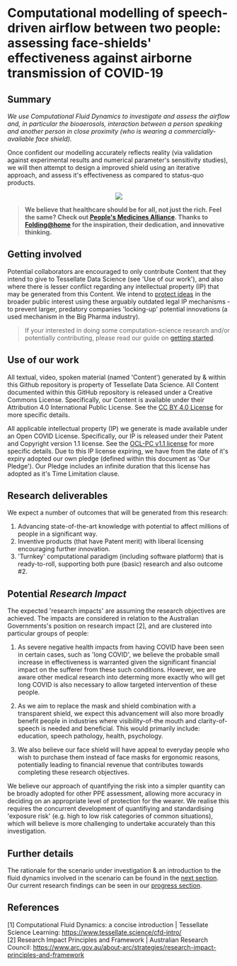 # Computational modelling of speech-driven airflow between two people: assessing face-shields' effectiveness against airborne transmission of COVID-19
## Summary
_We use Computational Fluid Dynamics to investigate and assess the airflow and, in particular the bioaerosols, interaction between a person speaking and another person in close proximity (who is wearing a commercially-available face shield)._

Once confident our modelling accurately reflects reality (via validation against experimental results and numerical parameter's sensitivity studies), we will then attempt to design a improved shield using an iterative approach, and assess it's effectiveness as compared to status-quo products.

<p align="center"><img src="https://github.com/user-attachments/assets/e23c68b3-a5d3-4ae4-8b25-08b2d2a477d7"></p>

>**We believe that healthcare should be for all, not just the rich. Feel the same? Check out [People's Medicines Alliance](https://peoplesmedicines.org/). Thanks to [Folding@home](https://foldingathome.org/) for the inspiration, their dedication, and innovative thinking.**

## Getting involved
Potential collaborators are encouraged to only contribute Content that they intend to give to Tessellate Data Science (see 'Use of our work'), and also where there is lesser conflict regarding any intellectual property (IP) that may be generated from this Content. We intend to [protect ideas](https://github.com/TessellateDataScience/faceShieldOptimisations/wiki/3.-Innovation) in the broader public interest using these arguably outdated legal IP mechanisms - to prevent larger, predatory companies 'locking-up' potential innovations (a used mechanism in the Big Pharma industry).

> If your interested in doing some computation-science research and/or potentially contributing, please read our guide on [getting started](https://github.com/TessellateDataScience/faceShieldOptimisations/tree/main/getStarted).

## Use of our work
All textual, video, spoken material (named 'Content') generated by & within this Github repository is property of Tessellate Data Science. All Content documented within this GitHub repository is released under a Creative Commons License. Specifically, our Content is available under their Attribution 4.0 International Public License. See the [CC BY 4.0 License](https://creativecommons.org/licenses/by/4.0/) for more specific details. 

All applicable intellectual property (IP) we generate is made available under an Open COVID License. Specifically, our IP is released under their Patent and Copyright version 1.1 license. See the [OCL-PC v1.1 license](https://opencovidpledge.org/v1-1-ocl-pc/) for more specific details. Due to this IP license expiring, we have from the date of it's expiry adopted our own pledge (defined within this document as 'Our Pledge'). Our Pledge includes an infinite duration that this license has adopted as it's Time Limitation clause. 

## Research deliverables
We expect a number of outcomes that will be generated from this research:
1. Advancing state-of-the-art knowledge with potential to affect millions of people in a significant way.
2. Inventive products (that have Patent merit) with liberal licensing encouraging further innovation.
3. 'Turnkey' computational paradigm (including software platform) that is ready-to-roll, supporting both pure (basic) research and also outcome #2.

## Potential _Research Impact_
The expected 'research impacts' are assuming the research objectives are achieved. The impacts are considered in relation to the Australian Governments's position on research impact [2], and are clustered into particular groups of people:

1. As severe negative health impacts from having COVID have been seen in certain cases, such as 'long COVID', we believe the probable small increase in effectiveness is warranted given the significant financial impact on the sufferer from these such conditions. However, we are aware other medical research into determing more exactly who will get long COVID is also necessary to allow targeted intervention of these people.

2. As we aim to replace the mask and shield combination with a transparent shield, we expect this advancement will also more broadly benefit people in industries where visibility-of-the mouth and clarity-of-speech is needed and beneficial. This would primarily include: education, speech pathology, health, psychology. 

3. We also believe our face shield will have appeal to everyday people who wish to purchase them instead of face masks for ergonomic reasons, potentially leading to financial revenue that contributes towards completing these research objectives.

We believe our approach of quantifying the risk into a simpler quantity can be broadly adopted for other PPE assessment, allowing more accuracy in deciding on an appropriate level of protection for the wearer. We realise this requires the concurrent development of quantifiying and standardising 'exposure risk' (e.g. high to low risk categories of common situations), which will believe is more challenging to undertake accurately than this investigation.

## Further details
The rationale for the scenario under investigation & an introduction to the fluid dynamics involved in the scenario can be found in the [next section](https://github.com/TessellateDataScience/faceShieldOptimisations/blob/main/1_rationale-intro.md). Our current research findings can be seen in our [progress section](https://github.com/TessellateDataScience/faceShieldOptimisations/blob/main/3_progress.md).

## References
[1] Computational Fluid Dynamics: a concise introduction | Tessellate Science Learning: https://www.tessellate.science/cfd-intro/  
[2] Research Impact Principles and Framework | Australian Research Council: https://www.arc.gov.au/about-arc/strategies/research-impact-principles-and-framework  
